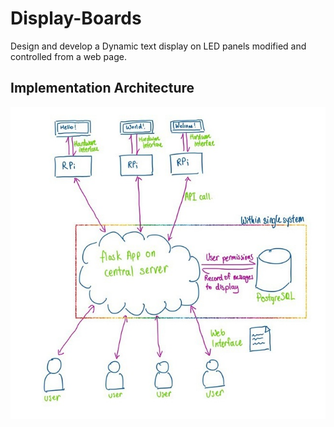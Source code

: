 # Display-Boards
Design and develop a Dynamic text display on LED panels modified and  controlled from a web page.
## Implementation Architecture
![Image of Architecture](/Architecture.jpg)